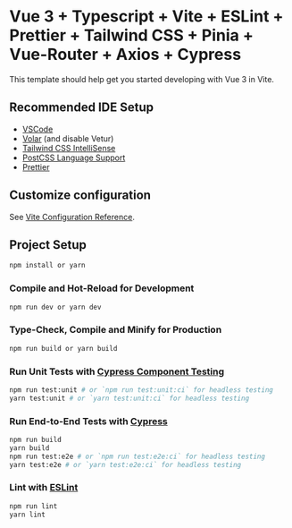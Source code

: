 # Vue 3 + Typescript + Vite + ESLint + Prettier + Tailwind CSS + Pinia + Vue-Router + Axios + Cypress

This template should help get you started developing with Vue 3 in Vite.

## Recommended IDE Setup

- [VSCode](https://code.visualstudio.com/)
- [Volar](https://marketplace.visualstudio.com/items?itemName=johnsoncodehk.volar) (and disable Vetur)
- [Tailwind CSS IntelliSense](https://marketplace.visualstudio.com/items?itemName=bradlc.vscode-tailwindcss)
- [PostCSS Language Support](https://marketplace.visualstudio.com/items?itemName=csstools.postcss)
- [Prettier](https://marketplace.visualstudio.com/items?itemName=esbenp.prettier-vscode)

## Customize configuration

See [Vite Configuration Reference](https://vitejs.dev/config/).

## Project Setup

```sh
npm install or yarn
```

### Compile and Hot-Reload for Development

```sh
npm run dev or yarn dev
```

### Type-Check, Compile and Minify for Production

```sh
npm run build or yarn build
```

### Run Unit Tests with [Cypress Component Testing](https://docs.cypress.io/guides/component-testing/introduction)

```sh
npm run test:unit # or `npm run test:unit:ci` for headless testing
yarn test:unit # or `yarn test:unit:ci` for headless testing
```

### Run End-to-End Tests with [Cypress](https://www.cypress.io/)

```sh
npm run build
yarn build
npm run test:e2e # or `npm run test:e2e:ci` for headless testing
yarn test:e2e # or `yarn test:e2e:ci` for headless testing
```

### Lint with [ESLint](https://eslint.org/)

```sh
npm run lint
yarn lint
```
